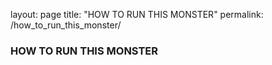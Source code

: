 layout: page
title: "HOW TO RUN THIS MONSTER"
permalink: /how_to_run_this_monster/

### HOW TO RUN THIS MONSTER
